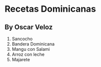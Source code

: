 # Recetas Dominicanas
## By Oscar Veloz

1. Sancocho
2. Bandera Dominicana
3. Mangu con Salami
4. Arroz con leche
5. Majarete
